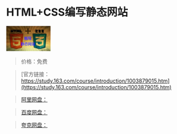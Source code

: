 # HTML+CSS编写静态网站

![img](../../../assets/study163/free/6632411368908533399.jpg)

> 价格：免费

> [官方链接：https://study.163.com/course/introduction/1003879015.htm](https://study.163.com/course/introduction/1003879015.htm)

> [阿里网盘：]()

> [百度网盘：]()

> [夸克网盘：]()

